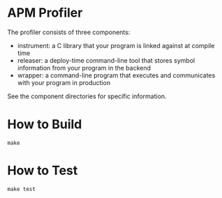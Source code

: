 # APM Profiler

The profiler consists of three components:

- instrument: a C library that your program is linked against at
  compile time
- releaser: a deploy-time command-line tool that stores symbol information
  from your program in the backend
- wrapper: a command-line program that executes and communicates with your
  program in production

See the component directories for specific information.

# How to Build

	make

# How to Test

	make test
